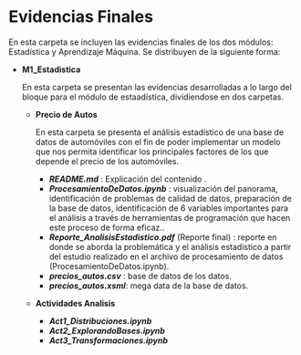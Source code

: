 # Evidencias Finales
En esta carpeta se incluyen las evidencias finales de los dos módulos: Estadística y Aprendizaje Máquina. Se distribuyen de la siguiente forma:

* **M1_Estadistica**
  
  En esta carpeta se presentan las evidencias desarrolladas a lo largo del bloque para el módulo de estaadística, dividiendose en dos carpetas.

  * **Precio de Autos**

    En esta carpeta se presenta el análisis estadístico de una base de datos de automóviles con el fin de poder implementar un modelo que nos permita  identificar los principales factores de los que depende el precio de los automóviles.
    
    * _**README.md**_ : Explicación del contenido .
    * _**ProcesamientoDeDatos.ipynb**_ : visualización del panorama, identificación de problemas de calidad de datos, preparación de la base de datos, identificación de 6 variables importantes para el análisis a través de herramientas de programación que hacen este proceso de forma eficaz..
    * _**Reporte_AnalisisEstadistico.pdf**_ (Reporte final) : reporte en donde se aborda la problemática y el análisis estadístico a partir del estudio realizado en el archivo de procesamiento de datos (ProcesamientoDeDatos.ipynb).
    * _**precios_autos.csv**_ : base de datos de los datos.
    * _**precios_autos.xsml**_: mega data de la base de datos.
      
  *  **Actividades Analisis**
      * _**Act1_Distribuciones.ipynb**_
      * _**Act2_ExplorandoBases.ipynb**_
      * _**Act3_Transformaciones.ipynb**_
